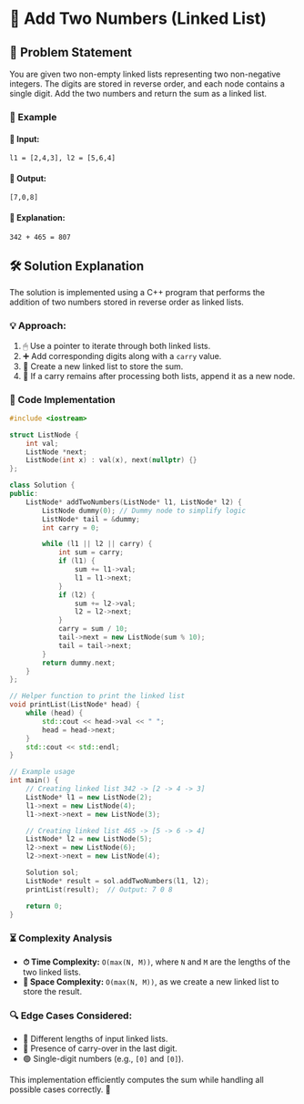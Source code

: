 # 🔢 Add Two Numbers (Linked List)

## 📜 Problem Statement
You are given two non-empty linked lists representing two non-negative integers. The digits are stored in reverse order, and each node contains a single digit. Add the two numbers and return the sum as a linked list.

### 📌 Example
#### 🔹 Input:
```
l1 = [2,4,3], l2 = [5,6,4]
```
#### 🔹 Output:
```
[7,0,8]
```
#### 🔹 Explanation:
```
342 + 465 = 807
```

## 🛠 Solution Explanation
The solution is implemented using a C++ program that performs the addition of two numbers stored in reverse order as linked lists.

### 💡 Approach:
1. 🖱 Use a pointer to iterate through both linked lists.
2. ➕ Add corresponding digits along with a `carry` value.
3. 🔄 Create a new linked list to store the sum.
4. 🎯 If a carry remains after processing both lists, append it as a new node.

### 📝 Code Implementation
```cpp
#include <iostream>

struct ListNode {
    int val;
    ListNode *next;
    ListNode(int x) : val(x), next(nullptr) {}
};

class Solution {
public:
    ListNode* addTwoNumbers(ListNode* l1, ListNode* l2) {
        ListNode dummy(0); // Dummy node to simplify logic
        ListNode* tail = &dummy;
        int carry = 0;

        while (l1 || l2 || carry) {
            int sum = carry;
            if (l1) {
                sum += l1->val;
                l1 = l1->next;
            }
            if (l2) {
                sum += l2->val;
                l2 = l2->next;
            }
            carry = sum / 10;
            tail->next = new ListNode(sum % 10);
            tail = tail->next;
        }
        return dummy.next;
    }
};

// Helper function to print the linked list
void printList(ListNode* head) {
    while (head) {
        std::cout << head->val << " ";
        head = head->next;
    }
    std::cout << std::endl;
}

// Example usage
int main() {
    // Creating linked list 342 -> [2 -> 4 -> 3]
    ListNode* l1 = new ListNode(2);
    l1->next = new ListNode(4);
    l1->next->next = new ListNode(3);

    // Creating linked list 465 -> [5 -> 6 -> 4]
    ListNode* l2 = new ListNode(5);
    l2->next = new ListNode(6);
    l2->next->next = new ListNode(4);

    Solution sol;
    ListNode* result = sol.addTwoNumbers(l1, l2);
    printList(result);  // Output: 7 0 8

    return 0;
}
```

### ⏳ Complexity Analysis
- **⏱ Time Complexity:** `O(max(N, M))`, where `N` and `M` are the lengths of the two linked lists.
- **💾 Space Complexity:** `O(max(N, M))`, as we create a new linked list to store the result.

### 🔍 Edge Cases Considered:
- 📏 Different lengths of input linked lists.
- 🔄 Presence of carry-over in the last digit.
- 🟢 Single-digit numbers (e.g., `[0]` and `[0]`).

This implementation efficiently computes the sum while handling all possible cases correctly. 🚀

